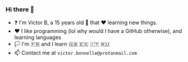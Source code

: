### Hi there 👋

<!--
**Victor-Bo/Victor-Bo** is a ✨ _special_ ✨ repository because its `README.md` (this file) appears on your GitHub profile.

Here are some ideas to get you started:

- 🔭 I’m currently working on ...
- 🌱 I’m currently learning ...
- 👯 I’m looking to collaborate on ...
- 🤔 I’m looking for help with ...
- 💬 Ask me about ...
- 📫 How to reach me: ...
- 😄 Pronouns: ...
- ⚡ Fun fact: ...
-->

- ❓ I'm Victor B, a 15 years old 👦 that ❤️ learning new things. 
- ❤️ I like programming (lol why would I have a GitHub otherwise), and learning languages
- 🏳️ I'm 🇫🇷 and I learn 🇬🇧 🇪🇸 🇮🇹 🇷🇺
- 📫 Contact me at `victor.bonnelle@protonmail.com`
